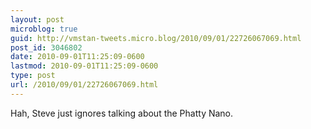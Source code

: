 ```yaml
---
layout: post
microblog: true
guid: http://vmstan-tweets.micro.blog/2010/09/01/22726067069.html
post_id: 3046802
date: 2010-09-01T11:25:09-0600
lastmod: 2010-09-01T11:25:09-0600
type: post
url: /2010/09/01/22726067069.html
---
```

Hah, Steve just ignores talking about the Phatty Nano.
